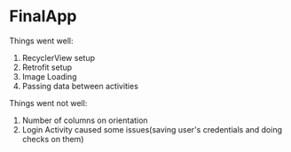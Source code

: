 # FinalApp

Things went well:
1. RecyclerView setup
2. Retrofit setup
3. Image Loading
4. Passing data between activities

Things went not well:
1. Number of columns on orientation
2. Login Activity caused some issues(saving user's credentials and doing checks on them)
